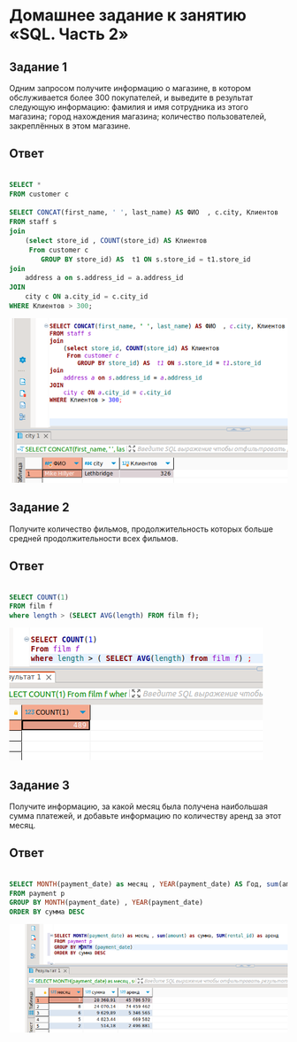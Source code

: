 # Домашнее задание к занятию «SQL. Часть 2»

## Задание 1
Одним запросом получите информацию о магазине, в котором обслуживается более 300 покупателей, и выведите в результат следующую информацию:
фамилия и имя сотрудника из этого магазина;
город нахождения магазина;
количество пользователей, закреплённых в этом магазине.

## Ответ
```SQL

SELECT *
FROM customer c  

SELECT CONCAT(first_name, ' ', last_name) AS ФИО  , c.city, Клиентов 
FROM staff s 
join 
	(select store_id , COUNT(store_id) AS Клиентов
	 From customer c  
		GROUP BY store_id) AS  t1 ON s.store_id = t1.store_id
join
	address a on s.address_id = a.address_id 
JOIN 
	city c ON a.city_id = c.city_id
WHERE Клиентов > 300;

```

![скрин](https://github.com/MalovAleksey/DZ/blob/main/MySQL/2024-01-28_13-46-49.png)

## Задание 2
Получите количество фильмов, продолжительность которых больше средней продолжительности всех фильмов.


## Ответ

```SQL

SELECT COUNT(1)
FROM film f
where length > (SELECT AVG(length) FROM film f);

```

![скрин](https://github.com/MalovAleksey/DZ/blob/main/MySQL/2024-01-27_17-33-47.png)

## Задание 3
Получите информацию, за какой месяц была получена наибольшая сумма платежей, и добавьте информацию по количеству аренд за этот месяц.

## Ответ

```SQL

SELECT MONTH(payment_date) as месяц , YEAR(payment_date) AS Год, sum(amount) as сумма, SUM(rental_id) as аренд 
FROM payment p 
GROUP BY MONTH(payment_date) , YEAR(payment_date)
ORDER BY сумма DESC

```

![скрин](https://github.com/MalovAleksey/DZ/blob/main/MySQL/2024-01-27_18-23-31.png)
